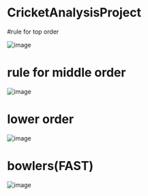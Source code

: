 # CricketAnalysisProject

#rule for top order

![image](https://github.com/user-attachments/assets/868baf2b-99ea-4824-9c16-d60f95902e63)

# rule for middle order
![image](https://github.com/user-attachments/assets/ea443d69-65c3-4efd-8bbf-40232cbcc72f)

# lower order
![image](https://github.com/user-attachments/assets/53577ef9-2d09-4f5b-8495-df91de57c243)

# bowlers(FAST)

![image](https://github.com/user-attachments/assets/b8b8107e-0149-4b44-97ec-3f07c5a80fd7)

